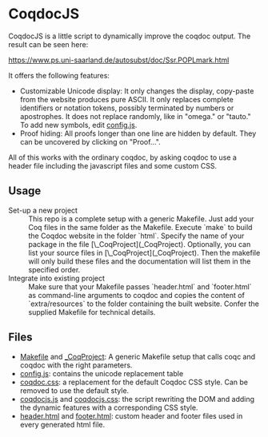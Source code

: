 # CoqdocJS

CoqdocJS is a little script to dynamically improve the coqdoc output.
The result can be seen here:

https://www.ps.uni-saarland.de/autosubst/doc/Ssr.POPLmark.html

It offers the following features:
- Customizable Unicode display:
	It only changes the display, copy-paste from the website produces pure ASCII.
	It only replaces complete identifiers or notation tokens, possibly terminated by numbers or apostrophes.
	It does not replace randomly, like in "omega." or "tauto."
	To add new symbols, edit [config.js](extra/resources/config.js).
- Proof hiding:
	All proofs longer than one line are hidden by default. They can be uncovered by clicking on "Proof...".

All of this works with the ordinary coqdoc, by asking coqdoc to use a header file including the javascript files and some custom CSS.

## Usage

<dl>
  <dt>Set-up a new project</dt>
  <dd>This repo is a complete setup with a generic Makefile. Just add your Coq files in the same folder as the Makefile.
		Execute `make` to build the Coqdoc website in the folder `html`.
		Specify the name of your package in the file [\_CoqProject](_CoqProject).
		Optionally, you can list your source files in [\_CoqProject](_CoqProject).
		Then the makefile will only build these files and the documentation will list them in the specified order.
	</dd>

  <dt>Integrate into existing project</dt>
  <dd>Make sure that your Makefile passes `header.html` and `footer.html` as command-line arguments to coqdoc and copies the content of `extra/resources` to the folder containing the built website. Confer the supplied Makefile for technical details. </dd>
</dl>



## Files

- [Makefile](Makefile) and [\_CoqProject](_CoqProject): A generic Makefile setup that calls coqc and coqdoc with the right parameters.
- [config.js](extra/resources/config.js): contains the unicode replacement table
- [coqdoc.css](extra/resources/coqdoc.css): a replacement for the default Coqdoc CSS style. Can be removed to use the default style.
- [coqdocjs.js](extra/resources/coqdocjs.js) and [coqdocjs.css](extra/resources/coqdocjs.css): the script rewriting the DOM and adding the dynamic features with a corresponding CSS style.
- [header.html](extra/header.html) and [footer.html](extra/footer.html): custom header and footer files used in every generated html file.
